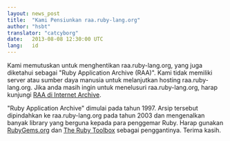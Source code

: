 ```yaml
---
layout: news_post
title:  "Kami Pensiunkan raa.ruby-lang.org"
author: "hsbt"
translator: "catcyborg"
date:   2013-08-08 12:30:00 UTC
lang:   id
---
```


Kami memutuskan untuk menghentikan raa.ruby-lang.org, yang juga diketahui
sebagai "Ruby Application Archive (RAA)".  Kami tidak memiliki server atau
sumber daya manusia untuk melanjutkan hosting raa.ruby-lang.org.  Jika anda
masih ingin untuk menelusuri raa.ruby-lang.org, harap kunjungi
[RAA di Internet Archive][1].

"Ruby Application Archive" dimulai pada tahun 1997.  Arsip tersebut
dipindahkan ke raa.ruby-lang.org pada tahun 2003 dan mengenalkan banyak
library yang berguna kepada para penggemar Ruby.  Harap gunakan
[RubyGems.org][2] dan [The Ruby Toolbox][3] sebagai penggantinya.
Terima kasih.



[1]: http://web.archive.org/web/*/http://raa.ruby-lang.org/
[2]: https://rubygems.org/
[3]: https://www.ruby-toolbox.com/
